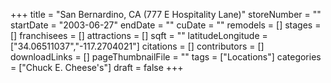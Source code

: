+++
title = "San Bernardino, CA (777 E Hospitality Lane)"
storeNumber = ""
startDate = "2003-06-27"
endDate = ""
cuDate = ""
remodels = []
stages = []
franchisees = []
attractions = []
sqft = ""
latitudeLongitude = ["34.06511037","-117.2704021"]
citations = []
contributors = []
downloadLinks = []
pageThumbnailFile = ""
tags = ["Locations"]
categories = ["Chuck E. Cheese's"]
draft = false
+++
